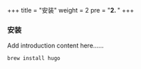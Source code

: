+++
title = "安装"
weight = 2
pre = "<b>2. </b>"
+++

### 安装



Add introduction content here......




```bash
brew install hugo
```

